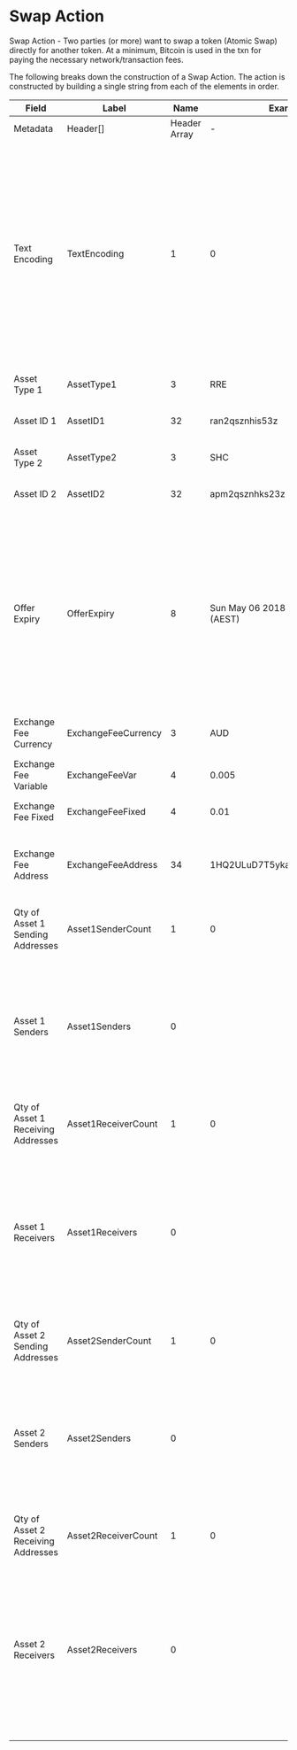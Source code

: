 
# Swap Action

Swap Action -  Two parties (or more) want to swap a token (Atomic Swap) directly for another token.  At a minimum, Bitcoin is used in the txn for paying the necessary network/transaction fees.

The following breaks down the construction of a Swap Action. The action is constructed by building a single string from each of the elements in order.

| Field    | Label    | Name         | Example Values | Comments | Data Type          | Restrictions |
|----------|----------|--------------|----------------|----------|--------------------|--------------|
| Metadata | Header[] | Header Array | -              | -        | Common header data | Header       |
| Text Encoding | TextEncoding | 1 | 0 |  0 = ASCII, 1 = UTF-8, 2 = UTF-16, 3 = Unicode.  Encoding applies to all 'text' data types. All 'string' types will always be encoded with ASCII.  Where string is selected, all fields will be ASCII. | uint8 | Can be changed by Issuer or Operator at their discretion. |
| Asset Type 1 | AssetType1 | 3 | RRE | To be swapped for Asset2. | string |  |
| Asset ID 1 | AssetID1 | 32 | ran2qsznhis53z | To be swapped for Asset2. | string |  |
| Asset Type 2 | AssetType2 | 3 | SHC | To be swapped for Asset1. | string |  |
| Asset ID 2 | AssetID2 | 32 | apm2qsznhks23z | To be swapped for Asset1. | string |  |
| Offer Expiry | OfferExpiry | 8 | Sun May 06 2018 06:00:00 GMT+1000 (AEST) | This prevents either party from holding on to the partially signed message as a form of an option.  Eg. the exchange at this price is valid for 30 mins. | time |  |
| Exchange Fee Currency | ExchangeFeeCurrency | 3 | AUD | BSV, USD, AUD, EUR, etc. | string |  |
| Exchange Fee Variable | ExchangeFeeVar | 4 | 0.005 | Percent of the value of the transaction | float32 |  |
| Exchange Fee Fixed | ExchangeFeeFixed | 4 | 0.01 | Fixed fee | float32 |  |
| Exchange Fee Address | ExchangeFeeAddress | 34 | 1HQ2ULuD7T5ykaucZ3KmTo4i29925Qa6ic | Identifies the public address that the exchange fee should be paid to. | string |  |
| Qty of Asset 1 Sending Addresses | Asset1SenderCount | 1 | 0 | Asset 1 Sending Addresses | uint8 |  |
| Asset 1 Senders | Asset1Senders | 0 |  | Each element has the quantity of Asset1 tokens to be sent by the input address, which is referred to by the index. | QuantityIndex[] |  |
| Qty of Asset 1 Receiving Addresses | Asset1ReceiverCount | 1 | 0 |  | uint8 |  |
| Asset 1 Receivers | Asset1Receivers | 0 |  | Each element has the quantity of Asset 1 tokens to be received by the output address, which is referred to by the index. | TokenReceiver[] |  |
| Qty of Asset 2 Sending Addresses | Asset2SenderCount | 1 | 0 | Asset 2 Sending Addresses | uint8 |  |
| Asset 2 Senders | Asset2Senders | 0 |  | Each element has the quantity of Asset2 tokens to be sent by the input address, which is referred to by the index. | QuantityIndex[] |  |
| Qty of Asset 2 Receiving Addresses | Asset2ReceiverCount | 1 | 0 |  | uint8 |  |
| Asset 2 Receivers | Asset2Receivers | 0 |  | Each element contains the quantity of Asset 2 tokens to be received by the output address, which is referred to by the index. | TokenReceiver[] |  |



<!--
<table class="waffle">
    <tr style='height:19px;'>
        <th style="width:6%" class="s0">Field</th>
        <th style="width:9%" class="s1">Label</th>
        <th style="width:9%" class="s1">Name</th>
        <th style="width:2%" class="s1">Bytes</th>
        <th style="width:29%" class="s1">Example Values</th>
        <th style="width:26%" class="s1">Comments</th>
        <th style="width:5%" class="s1">Data Type</th>
        <th style="width:14%" class="s2">Amendment Restrictions</th>
    </tr>
    <tr>
        <td class="s5" rowspan="100">Metadata (OP_RETURN Payload)</td>
        <td class="t6">Header[]</td>
        <td class="t6">Header Array</td>
        <td class="t6">-</td>
        <td class="t6">-</td>
        <td class="t6">Common header data for all actions</td>
        <td class="t6">Header</td>
        <td class="t7"></td>
    </tr>

    <tr>
        <td class="t10">Text Encoding</td>
        <td class="t10">TextEncoding</td>
        <td class="t10">1</td>
        <td class="t10" style="word-break:break-all">0</td>
        <td class="t10"> 0 = ASCII, 1 = UTF-8, 2 = UTF-16, 3 = Unicode.  Encoding applies to all 'text' data types. All 'string' types will always be encoded with ASCII.  Where string is selected, all fields will be ASCII.</td>
        <td class="t10">uint8</td>
        <td class="t11">Can be changed by Issuer or Operator at their discretion.</td>
    </tr>

    <tr>
        <td class="t10">Asset Type 1</td>
        <td class="t10">AssetType1</td>
        <td class="t10">3</td>
        <td class="t10" style="word-break:break-all">RRE</td>
        <td class="t10">To be swapped for Asset2.</td>
        <td class="t10">string</td>
        <td class="t11"></td>
    </tr>

    <tr>
        <td class="t10">Asset ID 1</td>
        <td class="t10">AssetID1</td>
        <td class="t10">32</td>
        <td class="t10" style="word-break:break-all">ran2qsznhis53z</td>
        <td class="t10">To be swapped for Asset2.</td>
        <td class="t10">string</td>
        <td class="t11"></td>
    </tr>

    <tr>
        <td class="t10">Asset Type 2</td>
        <td class="t10">AssetType2</td>
        <td class="t10">3</td>
        <td class="t10" style="word-break:break-all">SHC</td>
        <td class="t10">To be swapped for Asset1.</td>
        <td class="t10">string</td>
        <td class="t11"></td>
    </tr>

    <tr>
        <td class="t10">Asset ID 2</td>
        <td class="t10">AssetID2</td>
        <td class="t10">32</td>
        <td class="t10" style="word-break:break-all">apm2qsznhks23z</td>
        <td class="t10">To be swapped for Asset1.</td>
        <td class="t10">string</td>
        <td class="t11"></td>
    </tr>

    <tr>
        <td class="t10">Offer Expiry</td>
        <td class="t10">OfferExpiry</td>
        <td class="t10">8</td>
        <td class="t10" style="word-break:break-all">Sun May 06 2018 06:00:00 GMT+1000 (AEST)</td>
        <td class="t10">This prevents either party from holding on to the partially signed message as a form of an option.  Eg. the exchange at this price is valid for 30 mins.</td>
        <td class="t10">time</td>
        <td class="t11"></td>
    </tr>

    <tr>
        <td class="t10">Exchange Fee Currency</td>
        <td class="t10">ExchangeFeeCurrency</td>
        <td class="t10">3</td>
        <td class="t10" style="word-break:break-all">AUD</td>
        <td class="t10">BSV, USD, AUD, EUR, etc.</td>
        <td class="t10">string</td>
        <td class="t11"></td>
    </tr>

    <tr>
        <td class="t10">Exchange Fee Variable</td>
        <td class="t10">ExchangeFeeVar</td>
        <td class="t10">4</td>
        <td class="t10" style="word-break:break-all">0.005</td>
        <td class="t10">Percent of the value of the transaction</td>
        <td class="t10">float32</td>
        <td class="t11"></td>
    </tr>

    <tr>
        <td class="t10">Exchange Fee Fixed</td>
        <td class="t10">ExchangeFeeFixed</td>
        <td class="t10">4</td>
        <td class="t10" style="word-break:break-all">0.01</td>
        <td class="t10">Fixed fee</td>
        <td class="t10">float32</td>
        <td class="t11"></td>
    </tr>

    <tr>
        <td class="t10">Exchange Fee Address</td>
        <td class="t10">ExchangeFeeAddress</td>
        <td class="t10">34</td>
        <td class="t10" style="word-break:break-all">1HQ2ULuD7T5ykaucZ3KmTo4i29925Qa6ic</td>
        <td class="t10">Identifies the public address that the exchange fee should be paid to.</td>
        <td class="t10">string</td>
        <td class="t11"></td>
    </tr>

    <tr>
        <td class="t10">Qty of Asset 1 Sending Addresses</td>
        <td class="t10">Asset1SenderCount</td>
        <td class="t10">1</td>
        <td class="t10" style="word-break:break-all">0</td>
        <td class="t10">Asset 1 Sending Addresses</td>
        <td class="t10">uint8</td>
        <td class="t11"></td>
    </tr>

    <tr>
        <td class="t10">Asset 1 Senders</td>
        <td class="t10">Asset1Senders</td>
        <td class="t10">0</td>
        <td class="t10" style="word-break:break-all"></td>
        <td class="t10">Each element has the quantity of Asset1 tokens to be sent by the input address, which is referred to by the index.</td>
        <td class="t10">QuantityIndex[]</td>
        <td class="t11"></td>
    </tr>

    <tr>
        <td class="t10">Qty of Asset 1 Receiving Addresses</td>
        <td class="t10">Asset1ReceiverCount</td>
        <td class="t10">1</td>
        <td class="t10" style="word-break:break-all">0</td>
        <td class="t10"></td>
        <td class="t10">uint8</td>
        <td class="t11"></td>
    </tr>

    <tr>
        <td class="t10">Asset 1 Receivers</td>
        <td class="t10">Asset1Receivers</td>
        <td class="t10">0</td>
        <td class="t10" style="word-break:break-all"></td>
        <td class="t10">Each element has the quantity of Asset 1 tokens to be received by the output address, which is referred to by the index.</td>
        <td class="t10">TokenReceiver[]</td>
        <td class="t11"></td>
    </tr>

    <tr>
        <td class="t10">Qty of Asset 2 Sending Addresses</td>
        <td class="t10">Asset2SenderCount</td>
        <td class="t10">1</td>
        <td class="t10" style="word-break:break-all">0</td>
        <td class="t10">Asset 2 Sending Addresses</td>
        <td class="t10">uint8</td>
        <td class="t11"></td>
    </tr>

    <tr>
        <td class="t10">Asset 2 Senders</td>
        <td class="t10">Asset2Senders</td>
        <td class="t10">0</td>
        <td class="t10" style="word-break:break-all"></td>
        <td class="t10">Each element has the quantity of Asset2 tokens to be sent by the input address, which is referred to by the index.</td>
        <td class="t10">QuantityIndex[]</td>
        <td class="t11"></td>
    </tr>

    <tr>
        <td class="t10">Qty of Asset 2 Receiving Addresses</td>
        <td class="t10">Asset2ReceiverCount</td>
        <td class="t10">1</td>
        <td class="t10" style="word-break:break-all">0</td>
        <td class="t10"></td>
        <td class="t10">uint8</td>
        <td class="t11"></td>
    </tr>

    <tr>
        <td class="t10">Asset 2 Receivers</td>
        <td class="t10">Asset2Receivers</td>
        <td class="t10">0</td>
        <td class="t10" style="word-break:break-all"></td>
        <td class="t10">Each element contains the quantity of Asset 2 tokens to be received by the output address, which is referred to by the index.</td>
        <td class="t10">TokenReceiver[]</td>
        <td class="t11"></td>
    </tr>

</table>
!-->